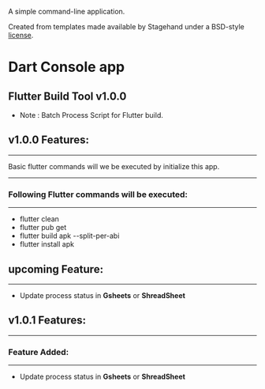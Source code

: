 A simple command-line application.

Created from templates made available by Stagehand under a BSD-style
[license](https://github.com/dart-lang/stagehand/blob/master/LICENSE).

# Dart Console app 

## Flutter Build Tool **v1.0.0**
- Note : Batch Process Script for Flutter build.

## v1.0.0 Features:
-------
Basic flutter commands will we be executed by initialize this app.

-------

### Following Flutter commands will be executed:

----------

- flutter clean
- flutter pub get
- flutter build apk --split-per-abi
- flutter install apk

## upcoming Feature:
-----
- Update process status in **Gsheets** or **ShreadSheet**


## v1.0.1 Features:
-------
### Feature Added:
-------
- Update process status in **Gsheets** or **ShreadSheet**
